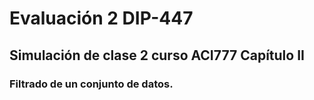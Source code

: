 # Evaluación 2 DIP-447

## Simulación de clase 2 curso ACI777 Capítulo II

### Filtrado de un conjunto de datos.


